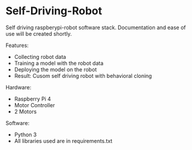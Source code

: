 # Self-Driving-Robot
Self driving raspberypi-robot software stack.
Documentation and ease of use will be created shortly.

Features:
- Collecting robot data
- Training a model with the robot data
- Deploying the model on the robot
- Result: Cusom self driving robot with behavioral cloning 

Hardware:
- Raspberry Pi 4
- Motor Controller
- 2 Motors

Software:
- Python 3
- All libraries used are in requirements.txt